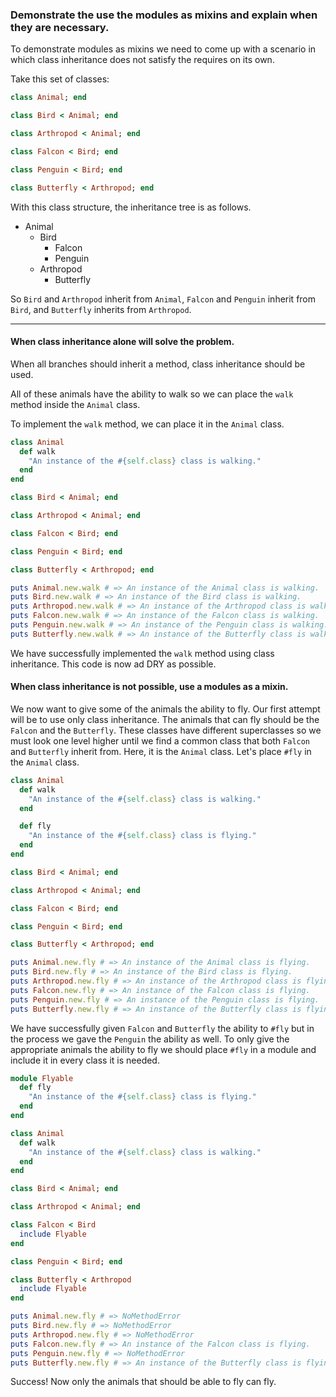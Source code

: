 ### Demonstrate the use the modules as mixins and explain when they are necessary.

To demonstrate modules as mixins we need to come up with a scenario in which class inheritance does not satisfy the requires on its own.

Take this set of classes:
```ruby
class Animal; end

class Bird < Animal; end

class Arthropod < Animal; end

class Falcon < Bird; end

class Penguin < Bird; end

class Butterfly < Arthropod; end
```

With this class structure, the inheritance tree is as follows.

* Animal
  * Bird
    * Falcon
    * Penguin
  * Arthropod
    * Butterfly

So `Bird` and `Arthropod` inherit from `Animal`, `Falcon` and `Penguin` inherit from `Bird`, and `Butterfly` inherits from `Arthropod`.
***
#### When class inheritance alone will solve the problem.
When all branches should inherit a method, class inheritance should be used.

All of these animals have the ability to walk so we can place the `walk` method inside the `Animal` class.

To implement the `walk` method, we can place it in the `Animal` class.

```ruby
class Animal
  def walk
    "An instance of the #{self.class} class is walking."
  end
end

class Bird < Animal; end

class Arthropod < Animal; end

class Falcon < Bird; end

class Penguin < Bird; end

class Butterfly < Arthropod; end

puts Animal.new.walk # => An instance of the Animal class is walking.
puts Bird.new.walk # => An instance of the Bird class is walking.
puts Arthropod.new.walk # => An instance of the Arthropod class is walking.
puts Falcon.new.walk # => An instance of the Falcon class is walking.
puts Penguin.new.walk # => An instance of the Penguin class is walking.
puts Butterfly.new.walk # => An instance of the Butterfly class is walking.
```
We have successfully implemented the `walk` method using class inheritance. This code is now ad DRY as possible.

#### When class inheritance is not possible, use a modules as a mixin.
We now want to give some of the animals the ability to fly. Our first attempt will be to use only class inheritance. The animals that can fly should be the `Falcon` and the `Butterfly`. These classes have different superclasses so we must look one level higher until we find a common class that both `Falcon` and `Butterfly` inherit from. Here, it is the `Animal` class. Let's place `#fly` in the `Animal` class.
```ruby
class Animal
  def walk
    "An instance of the #{self.class} class is walking."
  end

  def fly
    "An instance of the #{self.class} class is flying."
  end
end

class Bird < Animal; end

class Arthropod < Animal; end

class Falcon < Bird; end

class Penguin < Bird; end

class Butterfly < Arthropod; end

puts Animal.new.fly # => An instance of the Animal class is flying.
puts Bird.new.fly # => An instance of the Bird class is flying.
puts Arthropod.new.fly # => An instance of the Arthropod class is flying.
puts Falcon.new.fly # => An instance of the Falcon class is flying.
puts Penguin.new.fly # => An instance of the Penguin class is flying.
puts Butterfly.new.fly # => An instance of the Butterfly class is flying.
```

We have successfully given `Falcon` and `Butterfly` the ability to `#fly` but in the process we gave the `Penguin` the ability as well. To only give the appropriate animals the ability to fly we should place `#fly` in a module and include it in every class it is needed.
```ruby
module Flyable
  def fly
    "An instance of the #{self.class} class is flying."
  end
end

class Animal
  def walk
    "An instance of the #{self.class} class is walking."
  end
end

class Bird < Animal; end

class Arthropod < Animal; end

class Falcon < Bird
  include Flyable
end

class Penguin < Bird; end

class Butterfly < Arthropod
  include Flyable
end

puts Animal.new.fly # => NoMethodError
puts Bird.new.fly # => NoMethodError
puts Arthropod.new.fly # => NoMethodError
puts Falcon.new.fly # => An instance of the Falcon class is flying.
puts Penguin.new.fly # => NoMethodError
puts Butterfly.new.fly # => An instance of the Butterfly class is flying.
```

Success! Now only the animals that should be able to fly can fly.